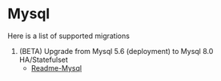 # Mysql

Here is a list of supported migrations

1. (BETA) Upgrade from Mysql 5.6 (deployment) to Mysql 8.0 HA/Statefulset 
    - [Readme-Mysql](https://github.com/draios/sysdigcloud-kubernetes/blob/master/migrations/mysql/mysql_5.6_8.0/README.md)

